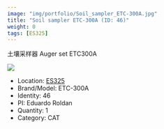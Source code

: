 ```yaml
---
image: "img/portfolio/Soil_sampler_ETC-300A.jpg"
title: "Soil sampler ETC-300A (ID: 46)"
weight: 0
tags: [ES325]
---
```


土壤采样器 Auger set ETC300A

<!--more-->

![](../../img/portfolio/Soil_sampler_ETC-300A.jpg)

- Location: [ES325](../../tags/ES325)
- Brand/Model: ETC-300A
- Identity: 46
- PI: Eduardo Roldan
- Quantity: 1
- Category: CAT






